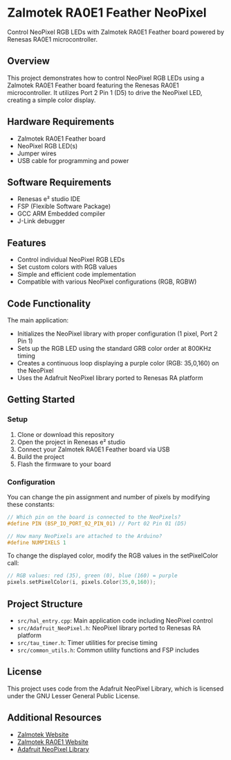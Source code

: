 # Zalmotek RA0E1 Feather NeoPixel

Control NeoPixel RGB LEDs with Zalmotek RA0E1 Feather board powered by Renesas RA0E1 microcontroller.

## Overview

This project demonstrates how to control NeoPixel RGB LEDs using a Zalmotek RA0E1 Feather board featuring the Renesas RA0E1 microcontroller. It utilizes Port 2 Pin 1 (D5) to drive the NeoPixel LED, creating a simple color display.

## Hardware Requirements

- Zalmotek RA0E1 Feather board 
- NeoPixel RGB LED(s)
- Jumper wires
- USB cable for programming and power

## Software Requirements

- Renesas e² studio IDE
- FSP (Flexible Software Package)
- GCC ARM Embedded compiler
- J-Link debugger

## Features

- Control individual NeoPixel RGB LEDs
- Set custom colors with RGB values
- Simple and efficient code implementation
- Compatible with various NeoPixel configurations (RGB, RGBW)

## Code Functionality

The main application:
- Initializes the NeoPixel library with proper configuration (1 pixel, Port 2 Pin 1)
- Sets up the RGB LED using the standard GRB color order at 800KHz timing
- Creates a continuous loop displaying a purple color (RGB: 35,0,160) on the NeoPixel
- Uses the Adafruit NeoPixel library ported to Renesas RA platform

## Getting Started

### Setup

1. Clone or download this repository
2. Open the project in Renesas e² studio
3. Connect your Zalmotek RA0E1 Feather board via USB
4. Build the project
5. Flash the firmware to your board

### Configuration

You can change the pin assignment and number of pixels by modifying these constants:

```c
// Which pin on the board is connected to the NeoPixels?
#define PIN (BSP_IO_PORT_02_PIN_01) // Port 02 Pin 01 (D5)

// How many NeoPixels are attached to the Arduino?
#define NUMPIXELS 1
```

To change the displayed color, modify the RGB values in the setPixelColor call:

```c
// RGB values: red (35), green (0), blue (160) = purple
pixels.setPixelColor(i, pixels.Color(35,0,160));
```

## Project Structure

- `src/hal_entry.cpp`: Main application code including NeoPixel control
- `src/Adafruit_NeoPixel.h`: NeoPixel library ported to Renesas RA platform
- `src/tau_timer.h`: Timer utilities for precise timing
- `src/common_utils.h`: Common utility functions and FSP includes

## License

This project uses code from the Adafruit NeoPixel Library, which is licensed under the GNU Lesser General Public License.

## Additional Resources

- [Zalmotek Website](https://zalmotek.com)
- [Zalmotek RA0E1 Website](https://zalmotek.com/products/RA0E1-Feather-SoM/)
- [Adafruit NeoPixel Library](https://github.com/adafruit/Adafruit_NeoPixel) 

